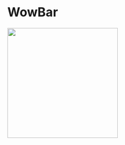 # WowBar
<p float="left">
  <img src="https://github.com/VadimPetroviOS/WowBar/blob/main/WowBar/gif/ezgif.gif?raw=true" width="250" /> 
</p>
